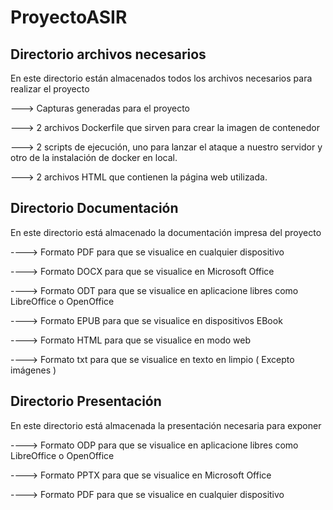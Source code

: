 # ProyectoASIR

Directorio archivos necesarios
--------------------------------

En este directorio están almacenados todos los archivos necesarios para realizar el proyecto

---> Capturas generadas para el proyecto

---> 2 archivos Dockerfile que sirven para crear la imagen de contenedor

---> 2 scripts de ejecución, uno para lanzar el ataque a nuestro servidor y otro de la instalación de docker en local.

---> 2 archivos HTML que contienen la página web utilizada.

Directorio Documentación
--------------------------

En este directorio está almacenado la documentación impresa del proyecto

----> Formato PDF para que se visualice en cualquier dispositivo

----> Formato DOCX para que se visualice en Microsoft Office

----> Formato ODT para que se visualice en aplicacione libres como LibreOffice o OpenOffice

----> Formato EPUB para que se visualice en dispositivos EBook

----> Formato HTML para que se visualice en modo web

----> Formato txt para que se visualice en texto en limpio ( Excepto imágenes )


Directorio Presentación
------------------------

En este directorio está almacenada la presentación necesaria para exponer

----> Formato ODP para que se visualice en aplicacione libres como LibreOffice o OpenOffice

----> Formato PPTX para que se visualice en Microsoft Office

----> Formato PDF para que se visualice en cualquier dispositivo
